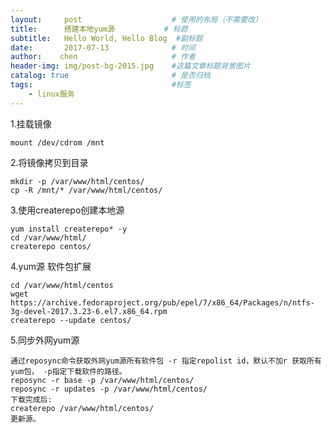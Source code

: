 ```yaml
---
layout:     post                    # 使用的布局（不需要改）
title:      搭建本地yum源           # 标题 
subtitle:   Hello World, Hello Blog  #副标题
date:       2017-07-13              # 时间
author:    chen                     # 作者
header-img: img/post-bg-2015.jpg    #这篇文章标题背景图片
catalog: true                       # 是否归档
tags:                               #标签
    - linux服务
---
```


1.挂载镜像
```
mount /dev/cdrom /mnt
```
2.将镜像拷贝到目录
```
mkdir -p /var/www/html/centos/
cp -R /mnt/* /var/www/html/centos/
```


3.使用createrepo创建本地源

```
yum install createrepo* -y
cd /var/www/html/
createrepo centos/
```


4.yum源 软件包扩展


```
cd /var/www/html/centos
wget https://archive.fedoraproject.org/pub/epel/7/x86_64/Packages/n/ntfs-3g-devel-2017.3.23-6.el7.x86_64.rpm 
createrepo --update centos/
```



5.同步外网yum源


```
通过reposync命令获取外网yum源所有软件包 -r 指定repolist id，默认不加r 获取所有yum包， -p指定下载软件的路径。
reposync -r base -p /var/www/html/centos/
reposync -r updates -p /var/www/html/centos/
下载完成后:
createrepo /var/www/html/centos/
更新源。
```




